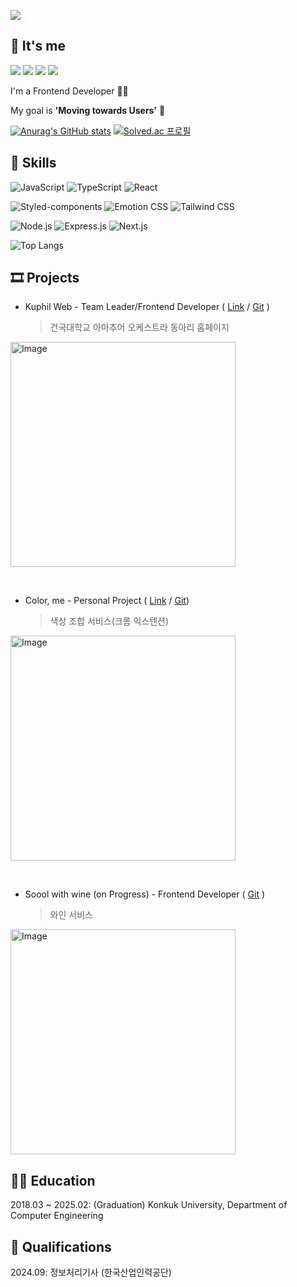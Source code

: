 <p>
  <img src="https://capsule-render.vercel.app/api?type=waving&color=CDE4AD&height=200&section=header&text=Welcome%20to%20Duyeon's%20GitHub&fontSize=50&fontColor=363636&fontAlignY=40" />
</p>

## 👋 It's me

<a href="https://somedding.notion.site/"><img src="https://img.shields.io/badge/Notion-ffffff?style=flat-square&logo=notion&logoColor=black"/></a>
<a href="https://somedding6363.github.io/portfolio/"><img src="https://img.shields.io/badge/Portfolio-000000?style=flat-square&logo=htmx&logoColor=white"/></a>
<a href="https://duyaan.tistory.com/"><img src="https://img.shields.io/badge/Tech_Blog-eb531f?style=flat-square&logo=Tistory&logoColor=FFFFFF"/></a>
<a href="mailto:somedding6363@naver.com"><img src="https://img.shields.io/badge/Mail-03C75A?style=flat-square&logo=NAVER&logoColor=FFFFFF"/></a>
<p>I'm a Frontend Developer 👨‍💻</p>
<p>My goal is <b>'Moving towards Users'</b> 🚀</p>

[![Anurag's GitHub stats](https://github-readme-stats.vercel.app/api?username=somedding6363)](https://github.com/somedding6363/github-readme-stats)
[![Solved.ac
프로필](http://mazassumnida.wtf/api/v2/generate_badge?boj=kxxn2yxxn)](https://solved.ac/kxxn2yxxn)

## 🎨 Skills

<p>
  <img alt="JavaScript" src="https://img.shields.io/badge/JavaScript-F7DF1E?style=for-the-badge&logo=javascript&logoColor=black" />
  <img alt="TypeScript" src="https://img.shields.io/badge/TypeScript-007ACC?style=for-the-badge&logo=typescript&logoColor=white" />
  <img alt="React" src="https://img.shields.io/badge/React-61DAFB?style=for-the-badge&logo=react&logoColor=black" />
</p>
<p>
  <img alt="Styled-components" src="https://img.shields.io/badge/Styled_components-DB7093?style=for-the-badge&logo=styledcomponents&logoColor=white" />
  <img alt="Emotion CSS" src="https://img.shields.io/badge/Emotion_CSS-D26AC2?style=for-the-badge&logo=emotioncss&logoColor=white" />
  <img alt="Tailwind CSS" src="https://img.shields.io/badge/Tailwind_CSS-06B6D4?style=for-the-badge&logo=tailwindcss&logoColor=white" />
</p>
<p>
  <img alt="Node.js" src="https://img.shields.io/badge/Node.js-5FA04E?style=for-the-badge&logo=node.js&logoColor=white" />
  <img alt="Express.js" src="https://img.shields.io/badge/Express.js-000000?style=for-the-badge&logo=express&logoColor=white" />
  <img alt="Next.js" src="https://img.shields.io/badge/Next.js-000000?style=for-the-badge&logo=next.js&logoColor=white" />
</p>

![Top Langs](https://github-readme-stats.vercel.app/api/top-langs/?username=somedding6363&layout=compact)

## 🎞️ Projects

- Kuphil Web - Team Leader/Frontend Developer ( [Link](https://www.kuphil.com) / [Git](https://github.com/Choiheeju59/kuphilweb_v2) )
  > 건국대학교 아마추어 오케스트라 동아리 홈페이지
<p>
  <img width="360" alt="Image" src="https://github.com/user-attachments/assets/c3422982-152f-4928-9af3-5204b2af8191" />
</p>

<br/>

- Color, me - Personal Project ( [Link](https://chromewebstore.google.com/detail/color-me/ldcmnbbjcbciolddfffpfghlcgnogacp?hl=ko&utm_source=ext_sidebar) / [Git](https://github.com/somedding6363/ColorMe))
  > 색상 조합 서비스(크롬 익스텐션)
<p>
  <img width="360" alt="Image" src="https://github.com/user-attachments/assets/f3c1638d-2167-4ed9-9f4a-14e417242af5" />
</p>

<br/>

- Soool with wine (on Progress) - Frontend Developer ( [Git](https://github.com/somedding6363/soool_wine_fe) )
  > 와인 서비스
<p>
  <img width="360" alt="Image" src="https://github.com/user-attachments/assets/c6fc6c12-ef8a-4bc9-96ec-e2ede7c9a27d" />
</p>

## 👨‍🎓 Education

2018.03 ~ 2025.02: (Graduation) Konkuk University, Department of Computer Engineering

## 📑 Qualifications

2024.09: 정보처리기사 (한국산업인력공단)
